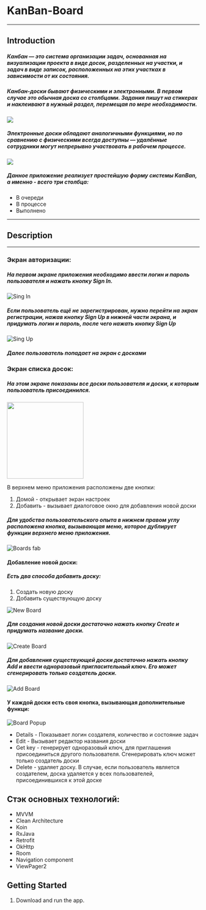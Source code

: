 # KanBan-Board
---------------
## **Introduction**
##### Канбан — это система организации задач, основанная на визуализации проекта в виде досок, разделенных на участки, и задач в виде записок, расположенных на этих участках в зависимости от их состояния.

##### Канбан-доски бывают физическими и электронными. В первом случае это обычная доска со столбцами. Задания пишут на стикерах и наклеивают в нужный раздел, перемещая по мере необходимости.

![](https://allaboutourladies.ru/wp-content/uploads/2020/11/scale_1200-1.jpg)

##### Электронные доски обладают аналогичными функциями, но по сравнению с физическими всегда доступны — удалённые сотрудники могут непрерывно участвовать в рабочем процессе.

![](https://www.unisender.com/wp-content/uploads/2020/09/kanban-3-768x367.png)

##### Данное приложение реализует простейшую форму системы KanBan, а именно - всего три столбца:

- В очереди
- В процессе
- Выполнено


---------------

## **Description**
---------------

### Экран авторизации:

##### На первом экране приложения необходимо ввести логин и пароль пользователя и нажать кнопку **Sign In**.

![Sing In](https://kanban.pserver.ru/gifs/kanbangif0signin.gif)

##### Если пользователь ещё не зарегистрирован, нужно перейти на экран регистрации, нажав кнопку **Sign Up** в нижней части экрана, и придумать логин и пароль, после чего нажать кнопку **Sign Up**

![Sing Up](https://kanban.pserver.ru/gifs/kanbangif1signup.gif)

##### Далее пользователь попадает на экран с досками

### Экран списка досок:

##### На этом экране показаны все доски пользователя и доски, к которым пользователь присоединился.

<img src="https://kanban.pserver.ru/pictures/boardsscreen.jpg" width="200"/>

В верхнем меню приложения расположены две кнопки:
1) Домой - открывает экран настроек
2) Добавить - вызывает диалоговое окно для добавления новой доски

##### Для удобства пользовательского опыта в нижнем правом углу расположена кнопка, вызывающая меню, которое дублирует функции верхнего меню приложения.

![Boards fab](https://kanban.pserver.ru/gifs/kanbangif2boardsfab.gif)

#### Добавление новой доски:
##### Есть два способа добавить доску:
1) Создать новую доску
2) Добавить существующую доску

![New Board](https://kanban.pserver.ru/gifs/kanbangif7newboard.gif)

##### Для создания новой доски достаточно нажать кнопку **Create** и придумать название доски.

![Create Board](https://kanban.pserver.ru/gifs/kanbangif4createboard.gif)

##### Для добавления существующей доски достаточно нажать кнопку **Add** и ввести одноразовый пригласительный ключ. Его может сгенерировать только создатель доски.

![Add Board](https://kanban.pserver.ru/gifs/kanbangif7addboard.gif)

#### У каждой доски есть своя кнопка, вызывающая дополнительные функци:

![Board Popup](https://kanban.pserver.ru/gifs/kanbangif3boardpopup.gif)

- Details - Показывает логин создателя, количество и состояние задач
- Edit - Вызывает редактор названия доски
- Get key - генерирует одноразовый ключ, для приглашения присоединиться другого пользователя. Сгенерировать ключ может только создатель доски
- Delete - удаляет доску. В случае, если пользователь является создателем, доска удаляется у всех пользователей, присоединившихся к этой доске

## <b>Стэк основных технологий:</b>

- MVVM
- Clean Architecture
- Koin
- RxJava
- Retrofit
- OkHttp
- Room
- Navigation component
- ViewPager2



Getting Started
---------------

1. Download and run the app.